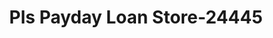 ---
f_zip-code: 38901
f_state-code: MS
title: Pls Payday Loan Store-24445
f_phone: 662-229-9997
f_city-only: Grenada
f_address: 321 W Monroe Street Grenada
f_location-unique-id: '24445'
slug: pls-payday-loan-store-24445
updated-on: '2024-05-30T13:46:58.046Z'
created-on: '2024-05-30T13:36:59.803Z'
published-on: '2024-05-30T13:54:32.469Z'
f_city-state: cms/city/grenada-ms.md
f_company: cms/company/pls-payday-loan-store.md
f_state: cms/state/mississippi.md
layout: '[payday-loan].html'
tags: payday-loan
---